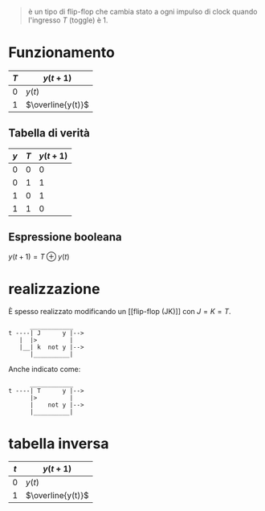 > è un tipo di flip-flop che cambia stato a ogni impulso di clock quando l'ingresso $T$ (toggle) è 1.

# Funzionamento

| $T$ | $y(t+1)$          |
| --- | ----------------- |
| 0   | $y(t)$            |
| 1   | $\overline{y(t)}$ |
## Tabella di verità

| $y$ | $T$ | $y(t+1)$ |
| --- | --- | -------- |
| 0   | 0   | 0        |
| 0   | 1   | 1        |
| 1   | 0   | 1        |
| 1   | 1   | 0        |

## Espressione booleana
$y(t+1) = T \oplus y(t)$

# realizzazione

È spesso realizzato modificando un [[flip-flop (JK)]] con $J = K = T$.  

```
      ____________
t ----| J      y |-->
   |  |>         |
   |__| k  not y |-->
      |__________|
```

Anche indicato come:

```
      ____________
t ----| T      y |-->
      |>         |
      |    not y |-->
      |__________|
```
# tabella inversa

| $t$ | $y(t+1)$          |
| --- | ----------------- |
| 0   | $y(t)$            |
| 1   | $\overline{y(t)}$ |
